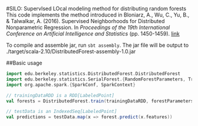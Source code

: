 #SILO: SupervIsed LOcal modeling method for distributing random forests
This code implements the method introduced in
Bloniarz, A., Wu, C., Yu, B., & Talwalkar, A. (2016). Supervised Neighborhoods for Distributed Nonparametric Regression. In *Proceedings of the 19th International Conference on Artificial Intelligence and Statistics* (pp. 1450-1459). [link](http://www.jmlr.org/proceedings/papers/v51/bloniarz16.pdf)

To compile and assemble jar, run `sbt assembly`. The jar file will be output to ./target/scala-2.10/DistributedForest-assembly-1.0.jar

##Basic usage
```scala
import edu.berkeley.statistics.DistributedForest.DistributedForest
import edu.berkeley.statistics.SerialForest.{RandomForestParameters, TreeParameters}
import org.apache.spark.{SparkConf, SparkContext}

// trainingDataRDD is a RDD[LabeledPoint]
val forests = DistributedForest.train(trainingDataRDD, forestParameters)

// testData is an IndexedSeq[LabeledPoint]
val predictions = testData.map(x => forest.predict(x.features))
```


